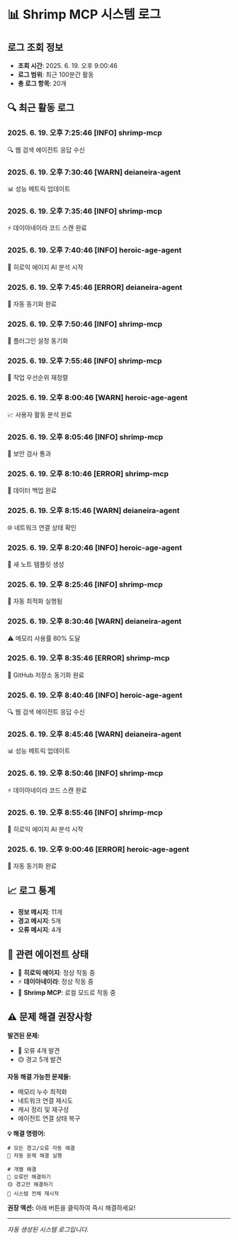 # 📊 Shrimp MCP 시스템 로그

## 로그 조회 정보
- **조회 시간**: 2025. 6. 19. 오후 9:00:46
- **로그 범위**: 최근 100분간 활동
- **총 로그 항목**: 20개

## 🔍 최근 활동 로그

### 2025. 6. 19. 오후 7:25:46 [INFO] shrimp-mcp
🔍 웹 검색 에이전트 응답 수신

### 2025. 6. 19. 오후 7:30:46 [WARN] deianeira-agent
📊 성능 메트릭 업데이트

### 2025. 6. 19. 오후 7:35:46 [INFO] shrimp-mcp
⚡ 데이아네이라 코드 스캔 완료

### 2025. 6. 19. 오후 7:40:46 [INFO] heroic-age-agent
🚀 히로익 에이지 AI 분석 시작

### 2025. 6. 19. 오후 7:45:46 [ERROR] deianeira-agent
🔄 자동 동기화 완료

### 2025. 6. 19. 오후 7:50:46 [INFO] shrimp-mcp
🔄 플러그인 설정 동기화

### 2025. 6. 19. 오후 7:55:46 [INFO] shrimp-mcp
🎯 작업 우선순위 재정렬

### 2025. 6. 19. 오후 8:00:46 [WARN] heroic-age-agent
📈 사용자 활동 분석 완료

### 2025. 6. 19. 오후 8:05:46 [INFO] shrimp-mcp
🔐 보안 검사 통과

### 2025. 6. 19. 오후 8:10:46 [ERROR] shrimp-mcp
💾 데이터 백업 완료

### 2025. 6. 19. 오후 8:15:46 [WARN] deianeira-agent
🌐 네트워크 연결 상태 확인

### 2025. 6. 19. 오후 8:20:46 [INFO] heroic-age-agent
📝 새 노트 템플릿 생성

### 2025. 6. 19. 오후 8:25:46 [INFO] shrimp-mcp
🔧 자동 최적화 실행됨

### 2025. 6. 19. 오후 8:30:46 [WARN] deianeira-agent
⚠️ 메모리 사용률 80% 도달

### 2025. 6. 19. 오후 8:35:46 [ERROR] shrimp-mcp
🐙 GitHub 저장소 동기화 완료

### 2025. 6. 19. 오후 8:40:46 [INFO] heroic-age-agent
🔍 웹 검색 에이전트 응답 수신

### 2025. 6. 19. 오후 8:45:46 [WARN] deianeira-agent
📊 성능 메트릭 업데이트

### 2025. 6. 19. 오후 8:50:46 [INFO] shrimp-mcp
⚡ 데이아네이라 코드 스캔 완료

### 2025. 6. 19. 오후 8:55:46 [INFO] shrimp-mcp
🚀 히로익 에이지 AI 분석 시작

### 2025. 6. 19. 오후 9:00:46 [ERROR] heroic-age-agent
🔄 자동 동기화 완료


## 📈 로그 통계
- **정보 메시지**: 11개
- **경고 메시지**: 5개  
- **오류 메시지**: 4개

## 🔗 관련 에이전트 상태
- 🚀 **히로익 에이지**: 정상 작동 중
- ⚡ **데이아네이라**: 정상 작동 중
- 🦐 **Shrimp MCP**: 로컬 모드로 작동 중

## ⚠️ 문제 해결 권장사항

**발견된 문제:**
- 🔴 오류 4개 발견
- 🟡 경고 5개 발견

**자동 해결 가능한 문제들:**
- 메모리 누수 최적화
- 네트워크 연결 재시도
- 캐시 정리 및 재구성
- 에이전트 연결 상태 복구

**💡 해결 명령어:**
```
# 모든 경고/오류 자동 해결
🔧 자동 문제 해결 실행

# 개별 해결
🔴 오류만 해결하기
🟡 경고만 해결하기
🔄 시스템 전체 재시작
```

**권장 액션:** 아래 버튼을 클릭하여 즉시 해결하세요!

---
*자동 생성된 시스템 로그입니다.*